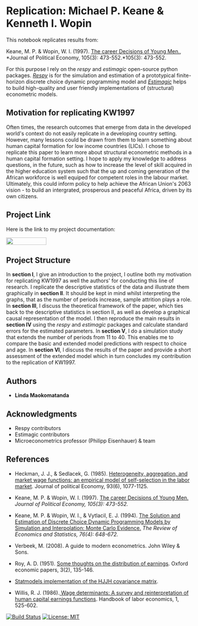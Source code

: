 # Replication: Michael P. Keane & Kenneth I. Wopin
This notebook replicates results from:

Keane, M. P. & Wopin, W. I. (1997). [The career Decisions of Young Men.](https://www.jstor.org/stable/10.1086/262080), 
*Journal of Political Economy, 105(3): 473-552.*105(3): 473-552.

For this purpose l rely on the  *respy* and *estimagic* open-source python packages. [*Respy*](https://github.com/OpenSourceEconomics/respy) is for the simulation and estimation of a prototypical finite-horizon discrete choice dynamic programming model and [*Estimagic*](https://github.com/OpenSourceEconomics/estimagic) helps to build high-quality and user friendly implementations of (structural) econometric models.

## Motivation for replicating KW1997

Often times, the research outcomes that emerge from data in the developed world's context do not easily replicate in a developing country setting. However, many lessons could be drawn from them to learn something about human capital formation for low income countries (LICs). I chose to replicate this paper to learn more about structural econometric methods in a human capital formation setting. I hope to apply my knowledge to address questions, in the future, such as how to increase the level of skill acquired in the higher education system such that the up and coming generation of the African workforce is well equiped for competent roles in the labour market. Ultimately, this could inform policy to help achieve the African Union's 2063 vision - to build an intergrated, prosperous and peaceful Africa, driven by its own citizens.

## Project Link
Here is the link to my project documentation:

<a href="https://nbviewer.jupyter.org/github/HumanCapitalAnalysis/student-project-lindamaok899/blob/master/student_project.ipynb"
   target="_parent">
   <img align="center" 
  src="https://raw.githubusercontent.com/jupyter/design/master/logos/Badges/nbviewer_badge.png" 
      width="109" height="20">
</a> 

## Project Structure
In **section I**, l give an introduction to the project, I outline both my motivation for replicating KW1997 as well the authors' for conducting this line of research. I replicate the descriptive statistics of the data and illustrate them graphically in **section II**. It should be kept in mind whilst interpreting the graphs, that as the number of periods increase, sample attrition plays a role. In **section III**, l discuss the theoretical framework of the paper, which ties back to the descriptive statistics in section II, as well as develop a graphical causal representation of the model. I then reproduce the main results in **section IV** using the *respy* and *estimagic* packages and calculate standard errors for the estimated parameters. In **section V**, l do a simulation study that extends the number of periods from 11 to 40. This enables me to compare the basic and extended model predictions with respect to choice and age. In **section VI**, l discuss the results of the paper and provide a short assessment of the extended model which in turn concludes my contribution to the replication of KW1997.


## Authors

* **Linda Maokomatanda** 

## Acknowledgments

* Respy contributors
* Estimagic contributors
* Microeconometrics professor (Philipp Eisenhauer) & team

## References

- Heckman, J. J., & Sedlacek, G. (1985). [Heterogeneity, aggregation, and market wage functions: an empirical model of self-selection in the labor market](https://www.jstor.org/stable/pdf/1833176.pdf?casa_token=7Su330t54q4AAAAA:SMKXH6rqQDkXxWpxmIpahFIW9ooDEgtP7tAQ2wz_NR4E9-AMTyj608bLQKx_EXSMu0NiSWwGtdMJMJ8-IPNShsFnHHQu0MROC0yPqHpoTF-Vt32_vQY). Journal of political Economy, 93(6), 1077-1125.

- Keane, M. P. & Wopin, W. I. (1997). [The career Decisions of Young Men.](https://www.jstor.org/stable/10.1086/262080)
 *Journal of Political Economy, 105(3): 473-552.*
 
- Keane, M. P. & Wopin, W. I., & Vytlacil, E. J. (1994). 
[The Solution and Estimation of Discrete Choice Dynamic Programming Models by Simulation and Interpolation: Monte Carlo Evidence.](https://www.jstor.org/stable/2109768)  *The Review of Economics and Statistics, 76(4): 648-672.*

- Verbeek, M. (2008). A guide to modern econometrics. John Wiley & Sons.

- Roy, A. D. (1951). [Some thoughts on the distribution of earnings](https://www.jstor.org/stable/pdf/2662082.pdf?casa_token=CNFgM9HIi_EAAAAA:QhL_QVOafuBPMkSBqXDX2JBJUuvht4R4nPyXUuXpCPbI7sC3bT3IQlY_hgu3dkDpclvWpXuivkQ7lrnjyqabzyronWEBcCH98igUsMGrprObowYib-Y). Oxford economic papers, 3(2), 135-146.

- [Statmodels implementation of the HJJH covariance matrix](https://tinyurl.com/yym5d4cw).

- Willis, R. J. (1986).[ Wage determinants: A survey and reinterpretation of human capital earnings functions](http://citeseerx.ist.psu.edu/viewdoc/download?doi=10.1.1.471.2284&rep=rep1&type=pdf). Handbook of labor economics, 1, 525-602.



[![Build Status](https://travis-ci.org/HumanCapitalAnalysis/student-project-lindamaok899.svg?branch=lindamaok899)](https://travis-ci.org/HumanCapitalAnalysis/student-project-lindamaok899) [![License: MIT](https://img.shields.io/badge/License-MIT-blue.svg)](HumanCapitalAnalysis/student-project-template/blob/master/LICENSE)

